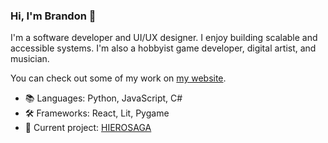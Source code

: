 ### Hi, I'm Brandon 👋
I'm a software developer and UI/UX designer. I enjoy building scalable and accessible systems. I'm also a hobbyist game developer, digital artist, and musician.

You can check out some of my work on [my website](https://semibran.github.io).

- 📚 Languages: Python, JavaScript, C#
- 🛠 Frameworks: React, Lit, Pygame
- 🚧 Current project: [HIEROSAGA](https://k-hei.itch.io/hierosaga-overture)

